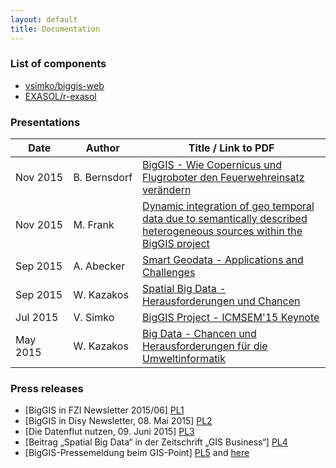 ```yaml
---
layout: default
title: Documentation
---
```


### List of components

* [vsimko/biggis-web](http://github.com/vsimko/biggis-web)
* [EXASOL/r-exasol](http://github.com/EXASOL/r-exasol)

### Presentations

Date          | Author            | Title / Link to PDF
--------------|-------------------|---------------------------------------------------------------
Nov&nbsp;2015 | B.&nbsp;Bernsdorf | [BigGIS - Wie Copernicus und Flugroboter den Feuerwehreinsatz verändern][1]
Nov 2015      | M. Frank          | [Dynamic integration of geo temporal data due to semantically described heterogeneous sources within the BigGIS project][6]
Sep 2015      | A. Abecker        | [Smart Geodata - Applications and Challenges][2]
Sep 2015      | W. Kazakos        | [Spatial Big Data - Herausforderungen und Chancen][3]
Jul 2015      | V. Simko          | [BigGIS Project - ICMSEM'15 Keynote][5]
May 2015      | W. Kazakos        | [Big Data - Chancen und Herausforderungen für die Umweltinformatik][4]


[1]: https://amazonas.fzi.de/smw/BigGis/images/4/4e/20151105_BigGIS_und_Copernicus_f%C3%BCr_MRM.pdf
[2]: https://amazonas.fzi.de/smw/BigGis/images/b/bb/Aab-INFORMATIK-2015.pdf
[3]: https://amazonas.fzi.de/smw/BigGis/images/5/5b/Wk-INTERGEO-2015.pdf
[4]: https://amazonas.fzi.de/smw/BigGis/images/8/89/Wk-akuis-2016-big-data.pdf
[5]: https://amazonas.fzi.de/smw/BigGis/images/0/04/ICMSEM15_BigGIS_2015-07-22.pdf
[6]: https://amazonas.fzi.de/smw/BigGis/images/f/f1/Dynamic_integration_of_geo_temporal_data_due_to_semantically_described_heterogeneous_sources_within_the_BigGIS_project.pdf

### Press releases

 - [BigGIS in FZI Newsletter 2015/06]             [PL1]
 - [BigGIS in Disy Newsletter, 08. Mai 2015]      [PL2]
 - [Die Datenflut nutzen, 09. Juni 2015]          [PL3]
 - [Beitrag „Spatial Big Data“ in der Zeitschrift
   „GIS Business“]                                [PL4]
 - [BigGIS-Pressemeldung beim GIS-Point]          [PL5] and [here][PL6]

[PL1]: https://amazonas.fzi.de/smw/BigGis/index.php/BigGIS_in_FZI_Newsletter_2015/06
[PL2]: http://www.disy.net/aktuelles/newsletter/newsletterartikel/artikel/2955.html
[PL3]: http://www.disy.net/aktuelles/presse/presseartikel/artikel/2963.html
[PL4]: http://www.disy.net/fileadmin/common/dokumente/aktuell/presse/pressespiegel/2015_Ausgabe_3_2015_gis.Business_Beitrag_Spatial_Big_Data_gis.Business_Disy.pdf
[PL5]: http://gispoint.de/news-einzelansicht/1509-die-datenflut-nutzen.html
[PL6]: http://www.gis-news.de/biggis-nutzen-ziehen-aus-der-wachsenden-geodatenflut/
